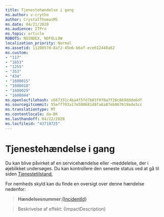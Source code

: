 ```yaml
---
title: Tjenestehændelse i gang
ms.author: v-crytho
author: CrystalThomasMS
ms.date: 04/21/2020
ms.audience: ITPro
ms.topic: article
ROBOTS: NOINDEX, NOFOLLOW
localization_priority: Normal
ms.assetid: 1120857d-8af2-45e6-b6af-ece612448a62
ms.custom:
- "117"
- "1653"
- "1255"
- "353"
- "434"
- "1600015"
- "1600018"
- "1600029"
- "1600044"
ms.openlocfilehash: c667331c4ba4f5fd7b03f0f8a7f26c669ddde6df
ms.sourcegitcommit: 55eff703a17e500681d8fa6a87eb067019ade3cc
ms.translationtype: MT
ms.contentlocale: da-DK
ms.lasthandoff: 04/22/2020
ms.locfileid: "43719725"
---
```

# <a name="service-incident-in-progress"></a>Tjenestehændelse i gang

Du kan blive påvirket af en servicehændelse eller -meddelelse, der i øjeblikket undersøges. Du kan kontrollere den seneste status ved at gå til siden [Tjenestetilstand.](https://admin.microsoft.com/adminportal/home#/servicehealth)
  
For nemheds skyld kan du finde en oversigt over denne hændelse nedenfor:
  
> **Hændelsesnummer:**[{IncidentId}](https://admin.microsoft.com/adminportal/home#/servicehealth)
    
> Beskrivelse af effekt: {ImpactDescription}
